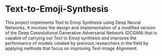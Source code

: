 # Text-to-Emoji-Synthesis

This project implements Text to Emoji Synthesis using Deep Neural Networks. It involves the design and implementation of a modified version of the Deep Convolutional Generative Adversarial Network (DCGAN) that is capable of carrying out Text to Emoji synthesis and improves the performance of models created by previous researchers in the field by applying methods that focus on improving Text-Image Alignment.
